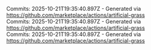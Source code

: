 Commits: 2025-10-21T19:35:40.897Z - Generated via https://github.com/marketplace/actions/artificial-grass
<br>
Commits: 2025-10-21T19:35:40.897Z - Generated via https://github.com/marketplace/actions/artificial-grass
<br>
Commits: 2025-10-21T19:35:40.897Z - Generated via https://github.com/marketplace/actions/artificial-grass
<br>

